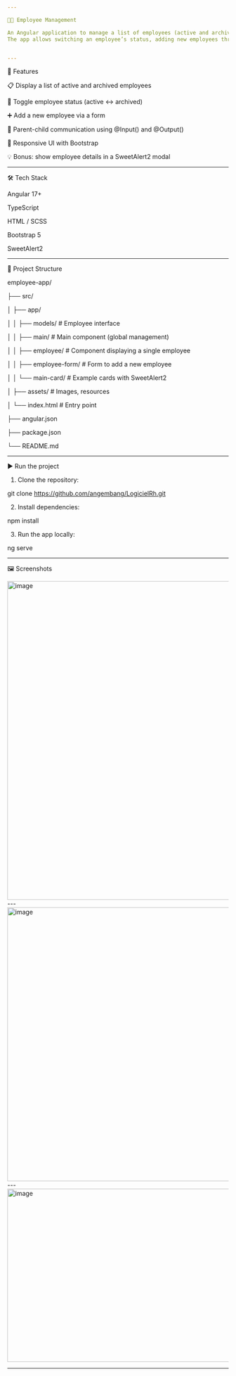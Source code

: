 ```yaml
---

👩‍💼 Employee Management

An Angular application to manage a list of employees (active and archived).
The app allows switching an employee’s status, adding new employees through a form, and displaying employee details in a SweetAlert2 modal.


---
```


🚀 Features

📋 Display a list of active and archived employees

🔄 Toggle employee status (active ↔ archived)

➕ Add a new employee via a form

📢 Parent-child communication using @Input() and @Output()

🎨 Responsive UI with Bootstrap

💡 Bonus: show employee details in a SweetAlert2 modal



---

🛠️ Tech Stack

Angular 17+

TypeScript

HTML / SCSS

Bootstrap 5

SweetAlert2



---

📂 Project Structure

employee-app/

├── src/

│ ├── app/

│ │ ├── models/ # Employee interface

│ │ ├── main/ # Main component (global management)

│ │ ├── employee/ # Component displaying a single employee

│ │ ├── employee-form/ # Form to add a new employee

│ │ └── main-card/ # Example cards with SweetAlert2

│ ├── assets/ # Images, resources

│ └── index.html # Entry point

├── angular.json

├── package.json

└── README.md


---

▶️ Run the project

1. Clone the repository:

git clone https://github.com/angembang/LogicielRh.git


2. Install dependencies:

npm install


3. Run the app locally:

ng serve 




---

🖼️ Screenshots

<img width="1575" height="725" alt="image" src="https://github.com/user-attachments/assets/1e48e6b7-2493-4f1a-93f5-846524fe451d" />
---




<img width="1481" height="623" alt="image" src="https://github.com/user-attachments/assets/78a4a0b9-aee9-4744-971b-98e1e0b99742" />
---




<img width="1314" height="394" alt="image" src="https://github.com/user-attachments/assets/6aeb2af6-be21-47c1-a358-e4d8311c1d12" />






---
